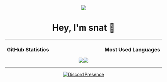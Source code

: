 <div align="center">
<br />
<img src="(https://imgs.search.brave.com/6P3n8BVg2HeVYRy5djbtIJu8sqap4UNuQK2Rc57c7TA/rs:fit:350:306:1/g:ce/aHR0cDovL3d3dy5k/cm9kZC5jb20vaW1h/Z2VzOC9mdW5ueS1n/aWYvZnVubnktZ2lm/Mi5naWY.gif)"/>
<h1>Hey, I'm snat 👋</h1></div>

---
<div align="center">
<b><h3>GitHub Statistics⠀⠀⠀⠀⠀⠀⠀⠀⠀⠀⠀⠀⠀⠀⠀Most Used Languages</h3></b>

<a href="#"><img src="https://github-readme-stats.vercel.app/api?username=snatbrr&show_icons=true&count_private=true&include_all_commits=true&hide_title=true&hide_border=true&hide_rank=true&theme=chartreuse-dark&bg_color=00000000"/></a><a href="#"><img src="https://github-readme-stats.vercel.app/api/top-langs?username=snatbrr&hide_title=true&hide_border=true&layout=compact&theme=chartreuse-dark&bg_color=00000000"/></a>
</div>


---
<div align="center">

[![Discord Presence](https://lanyard.cnrad.dev/api/811071091887702106)](https://discord.com/users/811071091887702106)
</div>
